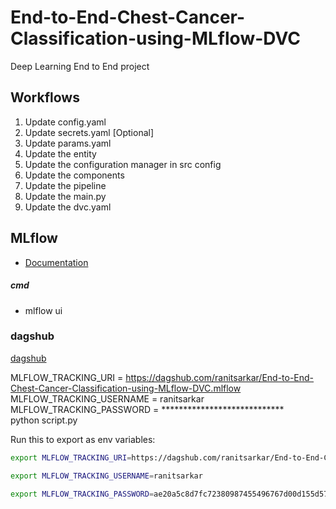 # End-to-End-Chest-Cancer-Classification-using-MLflow-DVC
Deep Learning End to End project

## Workflows

1. Update config.yaml
2. Update secrets.yaml [Optional]
3. Update params.yaml
4. Update the entity
5. Update the configuration manager in src config
6. Update the components
7. Update the pipeline 
8. Update the main.py
9. Update the dvc.yaml

## MLflow

- [Documentation](https://mlflow.org/docs/latest/index.html)

##### cmd
- mlflow ui

### dagshub
[dagshub](https://dagshub.com/)

MLFLOW_TRACKING_URI = https://dagshub.com/ranitsarkar/End-to-End-Chest-Cancer-Classification-using-MLflow-DVC.mlflow \
MLFLOW_TRACKING_USERNAME = ranitsarkar \
MLFLOW_TRACKING_PASSWORD = ****************************\
python script.py

Run this to export as env variables:

```bash
export MLFLOW_TRACKING_URI=https://dagshub.com/ranitsarkar/End-to-End-Chest-Cancer-Classification-using-MLflow-DVC.mlflow

export MLFLOW_TRACKING_USERNAME=ranitsarkar

export MLFLOW_TRACKING_PASSWORD=ae20a5c8d7fc72380987455496767d00d155d573
```
